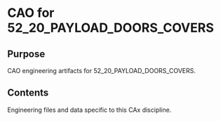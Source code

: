 # CAO for 52_20_PAYLOAD_DOORS_COVERS

## Purpose
CAO engineering artifacts for 52_20_PAYLOAD_DOORS_COVERS.

## Contents
Engineering files and data specific to this CAx discipline.
